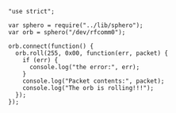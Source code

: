    "use strict";

    var sphero = require("../lib/sphero");
    var orb = sphero("/dev/rfcomm0");

    orb.connect(function() {
      orb.roll(255, 0x00, function(err, packet) {
        if (err) {
          console.log("the error:", err);
        }
        console.log("Packet contents:", packet);
        console.log("The orb is rolling!!!");
      });
    });
